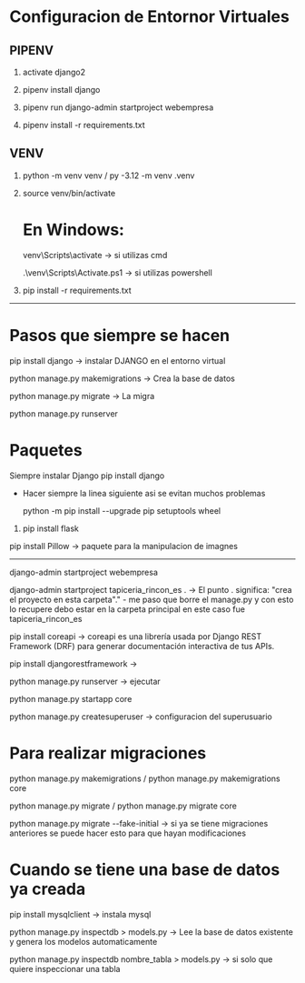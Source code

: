 
# Configuracion de Entornor Virtuales

<h2>PIPENV</h2>

1.  activate django2

2. pipenv install django
   
3. pipenv run django-admin startproject webempresa

4. pipenv install -r requirements.txt

<h2>VENV</h2>

1. python -m venv venv / py -3.12 -m venv .venv

2. source venv/bin/activate
   # En Windows:
      venv\Scripts\activate -> si utilizas cmd

      .\venv\Scripts\Activate.ps1 -> si utilizas powershell

4. pip install -r requirements.txt

_____________

# Pasos que siempre se hacen
 pip install django -> instalar DJANGO en el entorno virtual

 python manage.py makemigrations -> Crea la base de datos
 
 python manage.py migrate -> La migra

 python manage.py runserver


# Paquetes

Siempre instalar Django
pip install django

 - Hacer siempre la linea siguiente asi se evitan muchos problemas
   
      python -m pip install --upgrade pip setuptools wheel

1. pip install flask

pip install Pillow -> paquete para la manipulacion de imagnes

_______

   django-admin startproject webempresa
   
   django-admin startproject tapiceria_rincon_es . -> El punto . significa: "crea el proyecto en esta carpeta"." - me paso que borre el manage.py y con esto lo recupere debo estar en la carpeta principal en este caso fue tapiceria_rincon_es 

pip install coreapi -> coreapi es una librería usada por Django REST Framework (DRF) para generar documentación interactiva de tus APIs.

pip install djangorestframework ->  

python manage.py runserver -> ejecutar

python manage.py startapp core

python manage.py createsuperuser -> configuracion del superusuario

# Para realizar migraciones 

python manage.py makemigrations / python manage.py makemigrations core

python manage.py migrate / python manage.py migrate core

python manage.py migrate --fake-initial -> si ya se tiene migraciones anteriores se puede hacer esto para que hayan modificaciones

# Cuando se tiene una base de datos ya creada

pip install mysqlclient -> instala mysql

python manage.py inspectdb > models.py -> Lee la base de datos existente y genera los modelos automaticamente

python manage.py inspectdb nombre_tabla > models.py -> si solo que quiere inspeccionar una tabla






